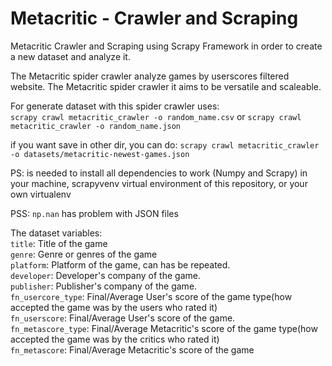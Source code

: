 # Metacritic - Crawler and Scraping
Metacritic Crawler and Scraping using Scrapy Framework in order to create a new dataset and analyze it.

The Metacritic spider crawler analyze games by userscores filtered website. The Metacritic spider crawler it aims to be versatile and
scaleable. 

For generate dataset with this spider crawler uses:<br>
`scrapy crawl metacritic_crawler -o random_name.csv` or `scrapy crawl metacritic_crawler -o random_name.json`

if you want save in other dir, you can do:
`scrapy crawl metacritic_crawler -o datasets/metacritic-newest-games.json`

PS: is needed to install all dependencies to work (Numpy and Scrapy) in your machine, scrapyvenv virtual environment of this repository, or your own virtualenv <br>

PSS: `np.nan` has problem with JSON files

The dataset variables: <br>
`title`: Title of the game <br>
`genre`: Genre or genres of the game <br>
`platform`: Platform of the game, can has be repeated. <br>
`developer`: Developer's company of the game. <br>
`publisher`: Publisher's company of the game. <br>
`fn_usercore_type`: Final/Average User's score of the game type(how accepted the game was by the users who rated it) <br>
`fn_userscore`: Final/Average User's score of the game. <br>
`fn_metascore_type`: Final/Average Metacritic's score of the game type(how accepted the game was by the critics who rated it) <br>
`fn_metascore`: Final/Average Metacritic's score of the game <br>

